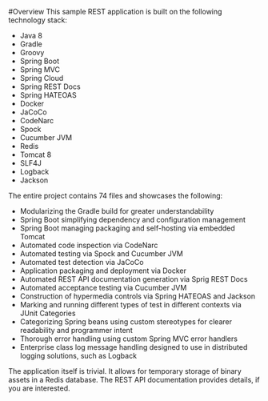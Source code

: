 #Overview
This sample REST application is built on the following technology stack:

* Java 8
* Gradle
* Groovy
* Spring Boot
* Spring MVC
* Spring Cloud
* Spring REST Docs
* Spring HATEOAS
* Docker
* JaCoCo
* CodeNarc
* Spock
* Cucumber JVM
* Redis
* Tomcat 8
* SLF4J
* Logback
* Jackson

The entire project contains 74 files and showcases the following:

* Modularizing the Gradle build for greater understandability
* Spring Boot simplifying dependency and configuration management
* Spring Boot managing packaging and self-hosting via embedded Tomcat
* Automated code inspection via CodeNarc
* Automated testing via Spock and Cucumber JVM
* Automated test detection via JaCoCo
* Application packaging and deployment via Docker
* Automated REST API documentation generation via Sprig REST Docs
* Automated acceptance testing via Cucumber JVM
* Construction of hypermedia controls via Spring HATEOAS and Jackson
* Marking and running different types of test in different contexts via JUnit Categories
* Categorizing Spring beans using custom stereotypes for clearer readability and programmer intent
* Thorough error handling using custom Spring MVC error handlers
* Enterprise class log message handling designed to use in distributed logging solutions, such as Logback

The application itself is trivial.  It allows for temporary storage of binary assets in a Redis database.  The
REST API documentation provides details, if you are interested.
